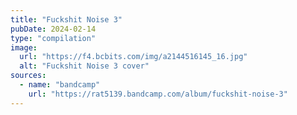 ```yaml
---
title: "Fuckshit Noise 3"
pubDate: 2024-02-14
type: "compilation"
image:
  url: "https://f4.bcbits.com/img/a2144516145_16.jpg"
  alt: "Fuckshit Noise 3 cover"
sources:
  - name: "bandcamp"
    url: "https://rat5139.bandcamp.com/album/fuckshit-noise-3"
---
```

